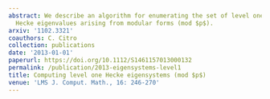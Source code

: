 ```yaml
---
abstract: We describe an algorithm for enumerating the set of level one systems of
  Hecke eigenvalues arising from modular forms (mod $p$).
arxiv: '1102.3321'
coauthors: C. Citro
collection: publications
date: '2013-01-01'
paperurl: https://doi.org/10.1112/S1461157013000132
permalink: /publication/2013-eigensystems-level1
title: Computing level one Hecke eigensystems (mod $p$)
venue: 'LMS J. Comput. Math., 16: 246-270'
---
```

